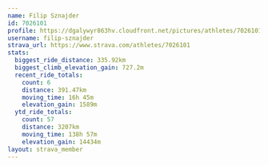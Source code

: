 ```yaml
---
name: Filip Sznajder
id: 7026101
profile: https://dgalywyr863hv.cloudfront.net/pictures/athletes/7026101/2123836/19/large.jpg
username: filip-sznajder
strava_url: https://www.strava.com/athletes/7026101
stats:
  biggest_ride_distance: 335.92km
  biggest_climb_elevation_gain: 727.2m
  recent_ride_totals:
    count: 6
    distance: 391.47km
    moving_time: 16h 45m
    elevation_gain: 1589m
  ytd_ride_totals:
    count: 57
    distance: 3207km
    moving_time: 138h 57m
    elevation_gain: 14434m
layout: strava_member
--- 
```

